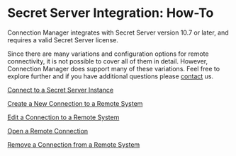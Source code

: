 # Secret Server Integration: How-To

Connection Manager integrates with Secret Server  version 10.7 or later, and requires a valid Secret Server license.

Since there are many variations and configuration options for remote connectivity, it is not possible to cover all of them in detail. However, Connection Manager does support many of these variations. Feel free to explore further and if you have additional questions please [contact](https://thycotic.force.com/support/s/contactsupport) us.

[Connect to a Secret Server Instance](/connect-to-a-SS.md)

[Create a New Connection to a Remote System](/create-new-connection-remote-system.md)

[Edit a Connection to a Remote System](/edit-connection-remote-system.md)

[Open a Remote Connection](/open-remote-connection.md)

[Remove a Connection from a Remote System](/remove-connection-from-remote-system.md)

